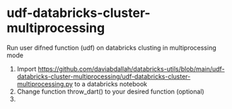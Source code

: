 
# udf-databricks-cluster-multiprocessing
Run user difned function (udf) on databricks clusting in multiprocessing mode

1. Import https://github.com/daviabdallah/databricks-utils/blob/main/udf-databricks-cluster-multiprocessing/udf-databricks-cluster-multiprocessing.py to a databricks notebook
2. Change function throw_dart() to your desired function (optional)
3. 
